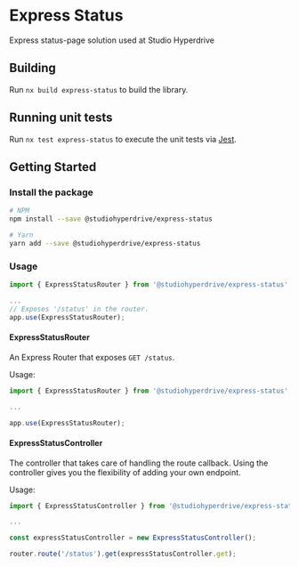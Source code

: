 # Express Status

Express status-page solution used at Studio Hyperdrive

## Building

Run `nx build express-status` to build the library.

## Running unit tests

Run `nx test express-status` to execute the unit tests via [Jest](https://jestjs.io).

## Getting Started

### Install the package

```bash
# NPM
npm install --save @studiohyperdrive/express-status

# Yarn
yarn add --save @studiohyperdrive/express-status
```

### Usage

```typescript
import { ExpressStatusRouter } from '@studiohyperdrive/express-status';

...
// Exposes '/status' in the router.
app.use(ExpressStatusRouter);
```

#### ExpressStatusRouter

An Express Router that exposes `GET /status`.

Usage:

```typescript
import { ExpressStatusRouter } from '@studiohyperdrive/express-status';

...

app.use(ExpressStatusRouter);
```

#### ExpressStatusController

The controller that takes care of handling the route callback.
Using the controller gives you the flexibility of adding your own endpoint.

Usage:

```typescript
import { ExpressStatusController } from '@studiohyperdrive/express-status';

...

const expressStatusController = new ExpressStatusController();

router.route('/status').get(expressStatusController.get);
```
